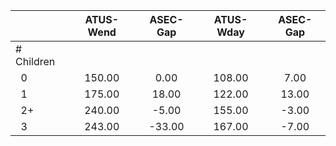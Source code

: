 
|                      |    ATUS-Wend |     ASEC-Gap |    ATUS-Wday |     ASEC-Gap |
| -------------------- | :----------: | :----------: | :----------: | :----------: |
| # Children           |              |              |              |              |
| &nbsp;&nbsp;0        |       150.00 |         0.00 |       108.00 |         7.00 |
| &nbsp;&nbsp;1        |       175.00 |        18.00 |       122.00 |        13.00 |
| &nbsp;&nbsp;2+       |       240.00 |        -5.00 |       155.00 |        -3.00 |
| &nbsp;&nbsp;3        |       243.00 |       -33.00 |       167.00 |        -7.00 |


